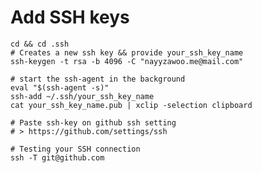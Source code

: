 # Add SSH keys

	cd && cd .ssh
	# Creates a new ssh key && provide your_ssh_key_name
	ssh-keygen -t rsa -b 4096 -C "nayyzawoo.me@mail.com"
	
	# start the ssh-agent in the background
	eval "$(ssh-agent -s)"
	ssh-add ~/.ssh/your_ssh_key_name
	cat your_ssh_key_name.pub | xclip -selection clipboard

	# Paste ssh-key on github ssh setting
	# > https://github.com/settings/ssh

	# Testing your SSH connection
	ssh -T git@github.com
